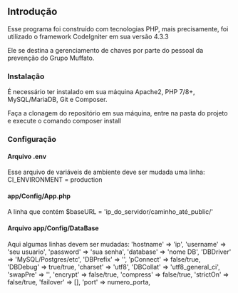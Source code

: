 <h2>Introdução</h2>
<p> Esse programa foi construído com tecnologias PHP, mais precisamente, foi utilizado o framework CodeIgniter em sua versão 4.3.3</p>
<p>Ele se destina a gerenciamento de chaves por parte do pessoal da prevenção do Grupo Muffato.</p>

<h3>Instalação</h3>
<p>É necessário ter instalado em sua máquina Apache2, PHP 7/8+, MySQL/MariaDB, Git e Composer.</p>
<p>Faça a clonagem do repositório em sua máquina, entre na pasta do projeto e execute o comando composer install</p>

<h3>Configuração</h3>
<h4>Arquivo .env</h4>
<p>Esse arquivo de variáveis de ambiente deve ser mudada uma linha: CI_ENVIRONMENT = production</p>
<h4>app/Config/App.php</h4>
<p>A linha que contém $baseURL = 'ip_do_servidor/caminho_até_public/'</p>
  <h4>Arquivo app/Config/DataBase</h4>
    <p>Aqui algumas linhas devem ser mudadas:
      'hostname' => 'ip',
        'username' => 'seu usuario',
        'password' => 'sua senha',
        'database' => 'nome DB',
        'DBDriver' => 'MySQL/Postgres/etc',
        'DBPrefix' => '',
        'pConnect' => false/true,
        'DBDebug'  => true/true,
        'charset'  => 'utf8',
        'DBCollat' => 'utf8_general_ci',
        'swapPre'  => '',
        'encrypt'  => false/true,
        'compress' => false/true,
        'strictOn' => false/true,
        'failover' => [],
        'port'     => numero_porta,</p>